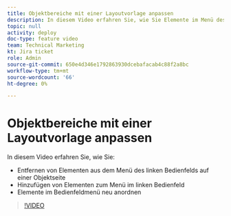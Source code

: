 ```yaml
---
title: Objektbereiche mit einer Layoutvorlage anpassen
description: In diesem Video erfahren Sie, wie Sie Elemente im Menü des linken Bedienfelds mithilfe einer Layoutvorlage hinzufügen, entfernen und neu anordnen.
topic: null
activity: deploy
doc-type: feature video
team: Technical Marketing
kt: Jira ticket
role: Admin
source-git-commit: 650e4d346e1792863930dcebafacab4c88f2a8bc
workflow-type: tm+mt
source-wordcount: '66'
ht-degree: 0%

---
```


# Objektbereiche mit einer Layoutvorlage anpassen

In diesem Video erfahren Sie, wie Sie:

* Entfernen von Elementen aus dem Menü des linken Bedienfelds auf einer Objektseite
* Hinzufügen von Elementen zum Menü im linken Bedienfeld
* Elemente im Bedienfeldmenü neu anordnen

>[!VIDEO](https://video.tv.adobe.com/v/335075/?quality=12&learn=on)

